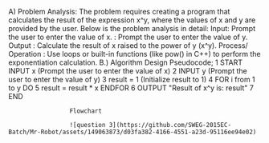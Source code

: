 A) Problem Analysis:
The problem requires creating a program that calculates the result of the expression x^y, where the 
values of x and y are provided by the user. Below is the problem analysis in detail:
Input: Prompt the user to enter the value of x.
 : Prompt the user to enter the value of y.
Output : Calculate the result of x raised to the power of y (x^y).
Process/ Operation : Use loops or built-in functions (like pow() in C++) to perform the 
exponentiation calculation. 
B.) Algorithm Design
Pseudocode;
1 START INPUT x (Prompt the user to enter the value of x)
2 INPUT y (Prompt the user to enter the value of y)
3 result = 1 (Initialize result to 1)
4 FOR i from 1 to y DO
5 result = result * x ENDFOR
6 OUTPUT "Result of x^y is: result"
7 END
                    
                     Flowchart

                     ![question 3](https://github.com/SWEG-2015EC-Batch/Mr-Robot/assets/149063873/d03fa382-4166-4551-a23d-95116ee94e02)

